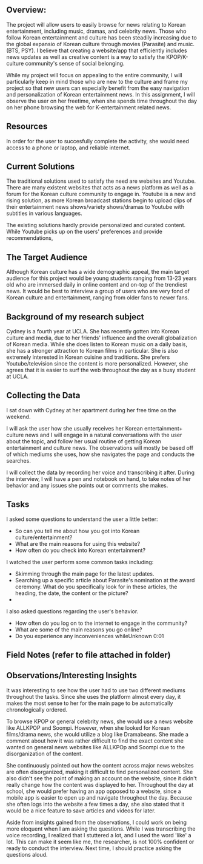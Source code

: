 ## Overview:

The project will allow users to easily browse for news relating to Korean entertainment, including music, dramas, and celebrity news. Those who follow Korean entertainment and culture has been steadily increasing due to the global expansio of Korean culture through movies (Parasite) and music. (BTS, PSY). I believe that creating a website/app that efficiently includes news updates as well as creative content is a way to satisfy the KPOP/K-culture community's sense of social belonging. 

While my project will focus on appealing to the entire community, I will particularly keep in mind those who are new to the culture and frame my project so that new users can especially benefit from the easy navigation and personalization of Korean entertainment news. In this assignment, I will observe the user on her freetime, when she spends time throughout the day on her phone browsing the web for K-entertainment related news.

## Resources
In order for the user to succesfully complete the activity, she would need access to a phone or laptop, and reliable internet. 

## Current Solutions
The traditional solutions used to satisfy the need are websites and Youtube. There are many existent websites that acts as a news platform as well as a forum for the Korean culture community to engage in. Youtube is a new and rising solution, as more Korean broadcast stations begin to upload clips of their entertainment news shows/variety shows/dramas to Youtube with subtitles in various languages.

The existing solutions hardly provide personalized and curated content. While Youtube picks up on the users' preferences and provide recommendations,

## The Target Audience

Although Korean culture has a wide demographic appeal, the main target audience for this project would be young students ranging from 13-23 years old who are immersed daily in online content and on-top of the trendiest news. It would be best to interview a group of users who are very fond of Korean culture and entertainment, ranging from older fans to newer fans.

## Background of my research subject

Cydney is a fourth year at UCLA. She has recently gotten into Korean culture and media, due to her friends' influence and the overall globalization of Korean media. While she does listen to Korean music on a daily basis, she has a stronger attraction to Korean films in particular. She is also extremely interested in Korean cuisine and traditions. She prefers Youtube/television since the content is more personalized. However, she agrees that it is easier to surf the web throughout the day as a busy student at UCLA.

## Collecting the Data

I sat down with Cydney at her apartment during her free time on the weekend. 

I will ask the user how she usually receives her Korean entertainment+ culture news and I will engage in a natural conversations with the user about the topic, and follow her usual routine of getting Korean entertainment and culture news. The observations will mostly be based off of which mediums she uses, how she navigates the page and conducts the searches.

I will collect the data by recording her voice and transcribing it after. During the interview, I will have a pen and notebook on hand, to take notes of her behavior and any issues she points out or comments she makes. 

## Tasks

I asked some questions to understand the user a little better: 

- So can you tell me about how you got into Korean culture/entertainment?
- What are the main reasons for using this website?
- How often do you check into Korean entertainment?


I watched the user perform some common tasks including:

-  Skimming through the main page for the latest updates.
-  Searching up a specific article about Parasite's nomination at the award ceremony. What do you specifically look for in these articles, the heading, the date, the content or the picture?
-  

I also asked questions regarding the user's behavior.

-  How often do you log on to the internet to engage in the community?
-  What are some of the main reasons you go online?
-  Do you experience any inconveniences whileUnknown 0:01


## Field Notes (refer to file attached in folder)


## Observations/Interesting Insights 

It was interesting to see how the user had to use two different mediums throughout the tasks. Since she uses the platform almost every day, it makes the most sense to her for the main page to be automatically chronologically ordered.

To browse KPOP or general celebrity news, she would use a news website like ALLKPOP and Soompi. However, when she looked for Korean films/drama news, she would utilize a blog like Dramabeans. She made a comment about how it was rather difficult to find the exact content she wanted on general news websites like ALLKPOp and Soompi due to the disorganization of the content. 

She continuously pointed out how the content across major news websites are often disorganized, making it difficult to find personalized content. She also didn't see the point of making an account on the website, since it didn't really change how the content was displayed to her. Throughout the day at school, she would prefer having an app opposed to a website, since a mobile app is easier to open up and navigate throughout the day. Because she often logs into the website a few times a day, she also stated that it would be a nice feature to save articles and videos for later.

Aside from insights gained from the observations, I could work on being more eloquent when I am asking the questions. While I was transcribing the voice recording, I realized that I stuttered a lot, and I used the word 'like' a lot. This can make it seem like me, the researcher, is not 100% confident or ready to conduct the interview. Next time, I should practice asking the questions aloud.











